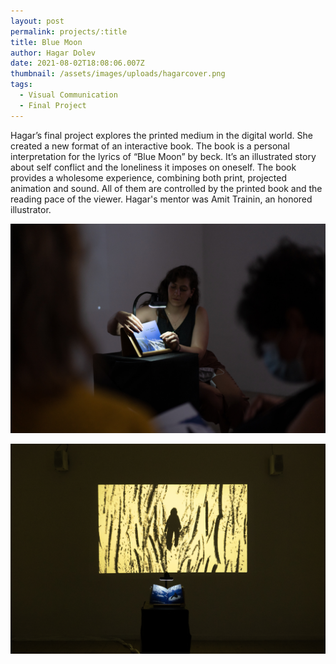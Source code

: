 ```yaml
---
layout: post
permalink: projects/:title
title: Blue Moon
author: Hagar Dolev
date: 2021-08-02T18:08:06.007Z
thumbnail: /assets/images/uploads/hagarcover.png
tags:
  - Visual Communication
  - Final Project
---
```

Hagar’s final project explores the printed medium in the digital world. She created a new format of an interactive book. The book is a personal interpretation for the lyrics of “Blue Moon” by beck. It’s an illustrated story about self conflict and the loneliness it imposes on oneself. The book provides a wholesome experience, combining both print, projected animation and sound. All of them are controlled by the printed book and the reading pace of the viewer.
Hagar's mentor was Amit Trainin, an honored illustrator.



![](/assets/images/uploads/vc_p_d3_dh-18.jpeg)

![](/assets/images/uploads/vc_p_d3_dh-15.jpeg)